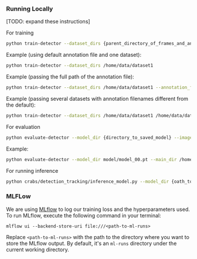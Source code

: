 ### Running Locally

[TODO: expand these instructions]

For training

```bash
python train-detector --dataset_dirs {parent_directory_of_frames_and_annotation} {optional_second_parent_directory_of_frames_and_annotation} --annotation_files {path_to_annotation_file.json} {path_to_optional_second_annotation_file.json}
```

Example (using default annotation file and one dataset):

```bash
python train-detector --dataset_dirs /home/data/dataset1
```

Example (passing the full path of the annotation file):

```bash
python train-detector --dataset_dirs /home/data/dataset1 --annotation_files /home/user/annotations/annotations42.json
```

Example (passing several datasets with annotation filenames different from the default):

```bash
python train-detector --dataset_dirs /home/data/dataset1 /home/data/dataset2 --annotation_files annotation_dataset1.json annotation_dataset2.json
```

For evaluation

```bash
python evaluate-detector --model_dir {directory_to_saved_model} --images_dirs {parent_directory_of_frames_and_annotation} {optional_second_parent_directory_of_frames_and_annotation} --annotation_files {annotation_file.json} {optional_second_annotation_file.json}
```

Example:

```bash
python evaluate-detector --model_dir model/model_00.pt --main_dir /home/data/dataset1/frames /home/data/dataset2/frames --annotation_files /home/data/dataset1/annotations/annotation_dataset1.json /home/data/dataset2/annotations/annotation_dataset2.json
```

For running inference

```bash
python crabs/detection_tracking/inference_model.py --model_dir {oath_to_trained_model} --vid_path {path_to_input_video}
```

### MLFLow

We are using [MLflow](https://mlflow.org) to log our training loss and the hyperparameters used.
To run MLflow, execute the following command in your terminal:

```
mlflow ui --backend-store-uri file:///<path-to-ml-runs>
```

Replace `<path-to-ml-runs>` with the path to the directory where you want to store the MLflow output. By default, it's an `ml-runs` directory under the current working directory.

